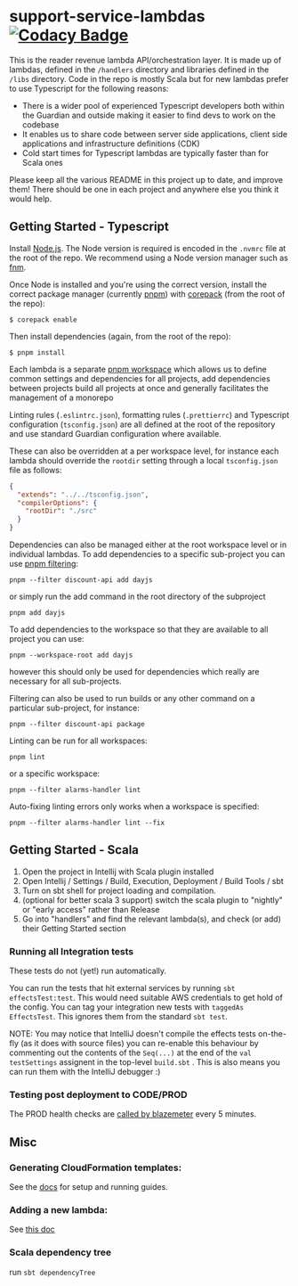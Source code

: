 # support-service-lambdas [![Codacy Badge](https://api.codacy.com/project/badge/Grade/df83c14325bc4c29aeae7e529f49f8a9)](https://app.codacy.com/app/johnduffell/support-service-lambdas?utm_source=github.com&utm_medium=referral&utm_content=guardian/support-service-lambdas&utm_campaign=badger)

This is the reader revenue lambda API/orchestration layer. It is made up of lambdas, defined in the `/handlers` directory and
libraries defined in the `/libs` directory. Code in the repo is mostly Scala but for new lambdas prefer to use Typescript 
for the following reasons:
- There is a wider pool of experienced Typescript developers both within the Guardian and outside making it easier to find 
devs to work on the codebase
- It enables us to share code between server side applications, client side applications and infrastructure definitions (CDK)
- Cold start times for Typescript lambdas are typically faster than for Scala ones

Please keep all the various README in this project up to date, and improve them!
There should be one in each project and anywhere else you think it would help.

## Getting Started - Typescript

Install [Node.js](https://nodejs.org). The Node version is required is encoded in the `.nvmrc` file at the root of the repo.
We recommend using a Node version manager such as [fnm](https://github.com/Schniz/fnm).

Once Node is installed and you're using the correct version, install the correct package manager (currently [pnpm](https://pnpm.io/))
with [corepack](https://github.com/nodejs/corepack) (from the root of the repo):

```
$ corepack enable
```

Then install dependencies (again, from the root of the repo):

```
$ pnpm install
```

Each lambda is a separate [pnpm workspace](https://pnpm.io/workspaces) which allows us to define common settings and
dependencies for all projects, add dependencies between projects build all projects at once and generally facilitates 
the management of a monorepo

Linting rules (`.eslintrc.json`), formatting rules (`.prettierrc`) and Typescript configuration (`tsconfig.json`) are all defined at the root
of the repository and use standard Guardian configuration where available. 

These can also be overridden at a per workspace level,
for instance each lambda should override the `rootdir` setting through a local `tsconfig.json` file as follows:   
```json
{
  "extends": "../../tsconfig.json",
  "compilerOptions": {
    "rootDir": "./src"
  }
}
```

Dependencies can also be managed either at the root workspace level or in individual lambdas.
To add dependencies to a specific sub-project you can use [pnpm filtering](https://pnpm.io/filtering):
```shell
pnpm --filter discount-api add dayjs
```
or simply run the add command in the root directory of the subproject
```shell
pnpm add dayjs
```
To add dependencies to the workspace so that they are available to all project you can use:
```shell
pnpm --workspace-root add dayjs
```
however this should only be used for dependencies which really are necessary for all sub-projects.


Filtering can also be used to run builds or any other command on a particular sub-project, for instance:
```shell
pnpm --filter discount-api package
```

Linting can be run for all workspaces:

```shell
pnpm lint
```

or a specific workspace:

```shell
pnpm --filter alarms-handler lint
```

Auto-fixing linting errors only works when a workspace is specified:

```shell
pnpm --filter alarms-handler lint --fix
```

## Getting Started - Scala

1. Open the project in Intellij with Scala plugin installed
1. Open Intellij / Settings / Build, Execution, Deployment / Build Tools / sbt
1. Turn on sbt shell for project loading and compilation.
1. (optional for better scala 3 support) switch the scala plugin to "nightly" or "early access" rather than Release
1. Go into "handlers" and find the relevant lambda(s), and check (or add) their Getting Started section

### Running all Integration tests
These tests do not (yet!) run automatically.

You can run the tests that hit external services by running `sbt effectsTest:test`.
This would need suitable AWS credentials to get hold of the config.
You can tag your integration new tests with `taggedAs EffectsTest`.  This ignores them from the standard `sbt test`.

NOTE: You may notice that IntelliJ doesn't compile the effects tests on-the-fly (as it does with source files) you can re-enable this behaviour by commenting out the contents of the `Seq(...)` at the end of the `val testSettings` assignent in the top-level `build.sbt` .
This is also means you can run them with the IntelliJ debugger :)

### Testing post deployment to CODE/PROD
The PROD health checks are [called by blazemeter](https://www.runscope.com/radar/wrb0ytfjy4a4) every 5 minutes.

## Misc

### Generating CloudFormation templates:

See the [docs](./cdk/README.md) for setup and running guides.

### Adding a new lambda:
See [this doc](./handlers/HOWTO-create-lambda.md)

### Scala dependency tree

run `sbt dependencyTree`
